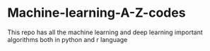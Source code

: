 # Machine-learning-A-Z-codes
This repo has all the machine learning and deep learning important algorithms both in python and r language 
